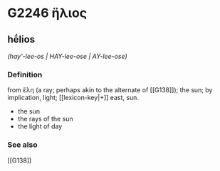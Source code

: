 # G2246 ἥλιος

## hḗlios

_(hay'-lee-os | HAY-lee-ose | AY-lee-ose)_

### Definition

from ἕλη (a ray; perhaps akin to the alternate of [[G138]]); the sun; by implication, light; [[lexicon-key|+]] east, sun.

- the sun
- the rays of the sun
- the light of day

### See also

[[G138]]

